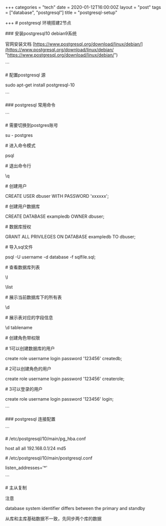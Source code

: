+++
categories = "tech"
date = 2020-01-12T16:00:00Z
layout = "post"
tags = ["database", "postgresql"]
title = "postgresql-setup"

+++
\# postgresql 环境搭建2节点

\### 安装postgresql10 debian9系统

官网安装文档 [https://www.postgresql.org/download/linux/debian/](https://www.postgresql.org/download/linux/debian/ "https://www.postgresql.org/download/linux/debian/")

\`\`\`

\# 配置postgresql 源

sudo apt-get install postgresql-10

\`\`\`

\### postgresql 常用命令

\`\`\`

\# 需要切换到postgres账号

su - postgres

\# 进入命令模式

psql

\# 退出命令行

\\q

\# 创建用户

CREATE USER dbuser WITH PASSWORD 'xxxxxx';

\# 创建用户数据库

CREATE DATABASE exampledb OWNER dbuser;

\# 数据库授权

GRANT ALL PRIVILEGES ON DATABASE exampledb TO dbuser;

\# 导入sql文件

psql -U username -d database -f sqlfile.sql;

\# 查看数据库列表

\\l 

\\list

\# 展示当前数据库下的所有表

\\d

\# 展示表对应的字段信息

\\d tablename

\# 创建角色带权限

\# 1可以创建数据库的用户

create role username login password '123456' createdb;

\# 2可以创建角色的用户

create role username login password '123456' createrole;

\# 3可以登录的用户

create role username login password '123456' login;

\`\`\`

\### postgresql 连接配置

\`\`\`

\# /etc/postgresql/10/main/pg_hba.conf

host      all                 all            192.168.0.1/24          md5

\# /etc/postgresql/10/main/postgresql.conf

listen_addresses='*'

\`\`\`

\# 主从复制

注意

database system identifier differs between the primary and standby

从库和主库基础数据不一致，先同步两个库的数据